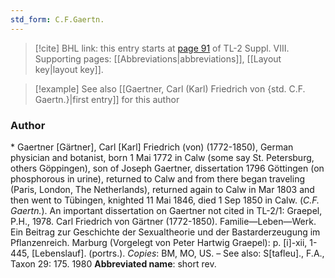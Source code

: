 ```yaml
---
std_form: C.F.Gaertn.
---
```


> [!cite] BHL link: this entry starts at [page 91](https://www.biodiversitylibrary.org/page/33258569) of TL-2 Suppl. VIII.
> Supporting pages: [[Abbreviations|abbreviations]], [[Layout key|layout key]].

> [!example] See also [[Gaertner, Carl (Karl) Friedrich von {std. C.F. Gaertn.}|first entry]] for this author

### Author

\* Gaertner \[Gärtner\], Carl \[Karl\] Friedrich (von) (1772-1850), German physician and botanist, born 1 Mai 1772 in Calw (some say St. Petersburg, others Göppingen), son of Joseph Gaertner, dissertation 1796 Göttingen (on phosphorous in urine), returned to Calw and from there began traveling (Paris, London, The Netherlands), returned again to Calw in Mar 1803 and then went to Tübingen, knighted 11 Mai 1846, died 1 Sep 1850 in Calw. (*C.F. Gaertn.*). An important dissertation on Gaertner not cited in TL-2/1: Graepel, P.H., 1978. Carl Friedrich von Gärtner (1772-1850). Familie—Leben—Werk. Ein Beitrag zur Geschichte der Sexualtheorie und der Bastarderzeugung im Pflanzenreich. Marburg (Vorgelegt von Peter Hartwig Graepel): p. \[i\]-xii, 1-445, \[Lebenslauf\]. (portrs.). *Copies*: BM, MO, US. – See also: S\[tafleu\]., F.A., Taxon 29: 175. 1980 
**Abbreviated name**: short rev.


